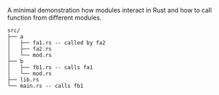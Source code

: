 A minimal demonstration how modules interact in Rust and how to call function from different modules.

```
src/
├── a
│   ├── fa1.rs -- called by fa2
│   ├── fa2.rs
│   └── mod.rs
├── b
│   ├── fb1.rs -- calls fa1
│   └── mod.rs
├── lib.rs
└── main.rs -- calls fb1
```